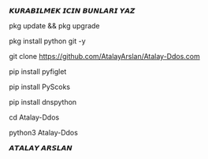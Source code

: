 𝙆𝙐𝙍𝘼𝘽𝙄𝙇𝙈𝙀𝙆 𝙄𝘾𝙄𝙉 𝘽𝙐𝙉𝙇𝘼𝙍𝙄 𝙔𝘼𝙕 

pkg update && pkg upgrade

pkg install python git -y

git clone https://github.com/AtalayArslan/Atalay-Ddos.com

pip install pyfiglet

pip install PyScoks

pip install dnspython

cd Atalay-Ddos

python3 Atalay-Ddos

𝘼𝙏𝘼𝙇𝘼𝙔 𝘼𝙍𝙎𝙇𝘼𝙉 
